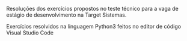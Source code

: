 Resoluções dos exercícios propostos no teste técnico para a vaga de estágio de desenvolvimento na Target Sistemas.

Exercícios resolvidos na linguagem Python3 feitos no editor de código Visual Studio Code
